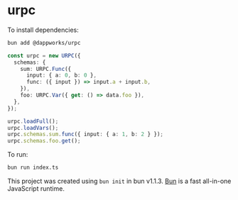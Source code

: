 # urpc

To install dependencies:

```bash
bun add @dappworks/urpc
```

```ts
const urpc = new URPC({
  schemas: {
    sum: URPC.Func({
      input: { a: 0, b: 0 },
      func: ({ input }) => input.a + input.b,
    }),
    foo: URPC.Var({ get: () => data.foo }),
  },
});

urpc.loadFull();
urpc.loadVars();
urpc.schemas.sum.func({ input: { a: 1, b: 2 } });
urpc.schemas.foo.get();
```

To run:

```bash
bun run index.ts
```

This project was created using `bun init` in bun v1.1.3. [Bun](https://bun.sh) is a fast all-in-one JavaScript runtime.

